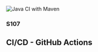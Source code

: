 ![Java CI with Maven](https://github.com/IASR19/s107_ex1/actions/workflows/maven.yml/badge.svg)
### S107 
## CI/CD - GitHub Actions

